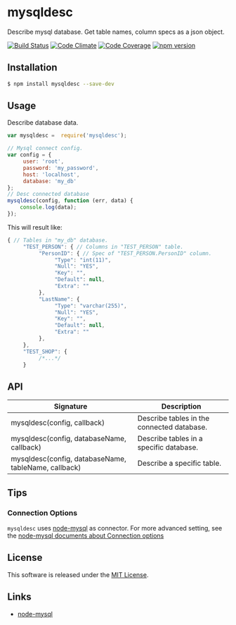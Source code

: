 mysqldesc
=========

Describe mysql database. Get table names, column specs as a json object.

<!-- Badge start -->

[![Build Status][my_travis_badge_url]][my_travis_url]
[![Code Climate][my_codeclimate_badge_url]][my_codeclimate_url]
[![Code Coverage][my_codeclimate_coverage_badge_url]][my_codeclimate_url]
[![npm version][my_npm_budge_url]][my_npm_url]

Installation
------------

```bash
$ npm install mysqldesc --save-dev
```

Usage
-----

Describe database data.

```javascript
var mysqldesc =  require('mysqldesc');

// Mysql connect config.
var config = {
     user: 'root',
     password: 'my_password',
     host: 'localhost',
     database: 'my_db'
};
// Desc connected database
mysqldesc(config, function (err, data) {
    console.log(data);
});
```

This will result like:

```javascript
{ // Tables in "my_db" database.
     "TEST_PERSON": { // Columns in "TEST_PERSON" table.
          "PersonID": { // Spec of "TEST_PERSON.PersonID" column.
               "Type": "int(11)",
               "Null": "YES",
               "Key": "",
               "Default": null,
               "Extra": ""
          },
          "LastName": {
               "Type": "varchar(255)",
               "Null": "YES",
               "Key": "",
               "Default": null,
               "Extra": ""
          },
     },
     "TEST_SHOP": {
          /*...*/
     }
```

API
------

| Signature | Description |
| --------- | ----------- |
| mysqldesc(config, callback) | Describe tables in the connected database. |
| mysqldesc(config, databaseName, callback) | Describe tables in a specific database. | 
| mysqldesc(config, databaseName, tableName, callback) | Describe  a specific table. | 


Tips
----

### Connection Options

`mysqldesc` uses [node-mysql][node_mysql_url] as connector.
For more advanced setting, see the [node-mysql documents about Connection options][node_mysql_connection_doc_url]

License
-------
This software is released under the [MIT License][my_license_url].


Links
-----

+ [node-mysql][node_mysql_url] 


<!-- Links start -->

[nodejs_url]: http://nodejs.org/
[node_mysql_url]: https://github.com/felixge/node-mysql/
[node_mysql_connection_doc_url]: https://github.com/felixge/node-mysql/#connection-options
[npm_url]: https://www.npmjs.com/
[nvm_url]: https://github.com/creationix/nvm
[bitdeli_url]: https://bitdeli.com/free
[my_bitdeli_badge_url]: https://d2weczhvl823v0.cloudfront.net/okunishinishi/node-mysqldesc/trend.png
[my_repo_url]: https://github.com/okunishinishi/node-mysqldesc
[my_travis_url]: http://travis-ci.org/okunishinishi/node-mysqldesc
[my_travis_badge_url]: http://img.shields.io/travis/okunishinishi/node-mysqldesc.svg?style=flat
[my_license_url]: https://github.com/okunishinishi/node-mysqldesc/blob/master/LICENSE
[my_codeclimate_url]: http://codeclimate.com/github/okunishinishi/node-mysqldesc
[my_codeclimate_badge_url]: http://img.shields.io/codeclimate/github/okunishinishi/node-mysqldesc.svg?style=flat
[my_codeclimate_coverage_badge_url]: http://img.shields.io/codeclimate/coverage/github/okunishinishi/node-mysqldesc.svg?style=flat
[my_apiguide_url]: http://okunishinishi.github.io/node-mysqldesc/apiguide
[my_lib_apiguide_url]: http://okunishinishi.github.io/node-mysqldesc/apiguide/module-mysqldesc_lib.html
[my_coverage_url]: http://okunishinishi.github.io/node-mysqldesc/coverage/lcov-report
[my_coverage_report_url]: http://okunishinishi.github.io/node-mysqldesc/coverage/lcov-report/
[my_gratipay_url]: https://gratipay.com/okunishinishi/
[my_gratipay_budge_url]: http://img.shields.io/gratipay/okunishinishi.svg?style=flat
[my_npm_url]: http://www.npmjs.org/package/mysqldesc
[my_npm_budge_url]: http://img.shields.io/npm/v/mysqldesc.svg?style=flat
[my_tag_url]: http://github.com/okunishinishi/node-mysqldesc/releases/tag/
[my_tag_badge_url]: http://img.shields.io/github/tag/okunishinishi/node-mysqldesc.svg?style=flat
